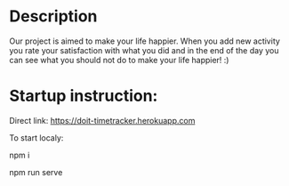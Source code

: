 # Description
  
Our project is aimed to make your life happier. 
When you add new activity you rate your satisfaction with what you did and in the end of the day you can see what you should not do to make your life happier! :)

# Startup instruction:

Direct link: https://doit-timetracker.herokuapp.com

To start localy:

npm i

npm run serve
